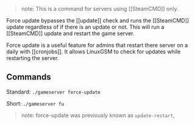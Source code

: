 > note: This is a command for servers using [[SteamCMD]] only.

Force update bypasses the [[update]] check and runs the [[SteamCMD]] update regardless of if there is an update or not. This will run a [[SteamCMD]] update and restart the game server.

Force update is a useful feature for admins that restart there server on a daily with [[cronjobs]]. It allows LinuxGSM to check for updates while restarting the server.

## Commands

Standard: `./gameserver force-update`

Short: `./gameserver fu`

> note: force-update was previously known as `update-restart`,